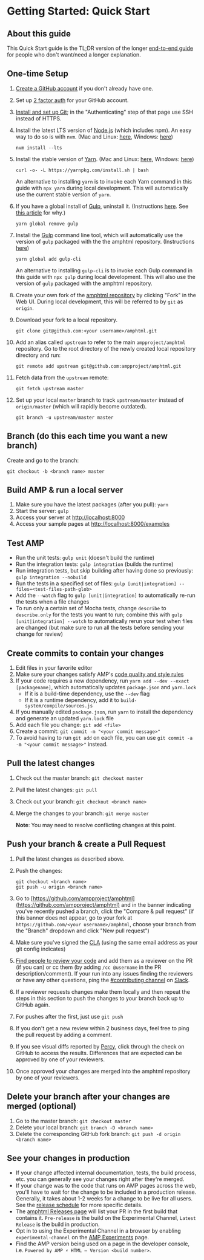 <!---
Copyright 2017 The AMP HTML Authors. All Rights Reserved.

Licensed under the Apache License, Version 2.0 (the "License");
you may not use this file except in compliance with the License.
You may obtain a copy of the License at

      http://www.apache.org/licenses/LICENSE-2.0

Unless required by applicable law or agreed to in writing, software
distributed under the License is distributed on an "AS-IS" BASIS,
WITHOUT WARRANTIES OR CONDITIONS OF ANY KIND, either express or implied.
See the License for the specific language governing permissions and
limitations under the License.
-->

# Getting Started: Quick Start

## About this guide

This Quick Start guide is the TL;DR version of the longer [end-to-end guide](getting-started-e2e.md) for people who don't want/need a longer explanation.

## One-time Setup

1. [Create a GitHub account](https://help.github.com/articles/signing-up-for-a-new-github-account/) if you don't already have one.
2. Set up [2 factor auth](https://help.github.com/articles/about-two-factor-authentication/) for your GitHub account.
3. [Install and set up Git](https://help.github.com/articles/set-up-git/); in the "Authenticating" step of that page use SSH instead of HTTPS.
4. Install the latest LTS version of [Node.js](https://nodejs.org/) (which includes npm). An easy way to do so is with `nvm`. (Mac and Linux: [here](https://github.com/creationix/nvm), Windows: [here](https://github.com/coreybutler/nvm-windows))

   ```shell
   nvm install --lts
   ```

5. Install the stable version of [Yarn](https://yarnpkg.com/). (Mac and Linux: [here](https://yarnpkg.com/en/docs/install#alternatives-stable), Windows: [here](https://yarnpkg.com/lang/en/docs/install/#windows-stable))

   ```shell
   curl -o- -L https://yarnpkg.com/install.sh | bash
   ```

   An alternative to installing `yarn` is to invoke each Yarn command in this guide with `npx yarn` during local development. This will automatically use the current stable version of `yarn`.

6. If you have a global install of [Gulp](https://gulpjs.com/), uninstall it. (Instructions [here](https://github.com/gulpjs/gulp/blob/v3.9.1/docs/getting-started.md). See [this article](https://medium.com/gulpjs/gulp-sips-command-line-interface-e53411d4467) for why.)

   ```shell
   yarn global remove gulp
   ```

7. Install the [Gulp](https://gulpjs.com/) command line tool, which will automatically use the version of `gulp` packaged with the the amphtml repository. (Instructions [here](https://github.com/gulpjs/gulp/blob/v3.9.1/docs/getting-started.md))

   ```shell
   yarn global add gulp-cli
   ```

   An alternative to installing `gulp-cli` is to invoke each Gulp command in this guide with `npx gulp` during local
   development. This will also use the version of `gulp` packaged with the amphtml repository.

8. Create your own fork of the [amphtml repository](https://github.com/ampproject/amphtml) by clicking "Fork" in the Web UI. During local development, this will be referred to by `git` as `origin`.

9. Download your fork to a local repository.

   ```shell
   git clone git@github.com:<your username>/amphtml.git
   ```

10. Add an alias called `upstream` to refer to the main `ampproject/amphtml` repository. Go to the root directory of the
    newly created local repository directory and run:

    ```shell
    git remote add upstream git@github.com:ampproject/amphtml.git
    ```

11. Fetch data from the `upstream` remote:

    ```shell
    git fetch upstream master
    ```

12. Set up your local `master` branch to track `upstream/master` instead of `origin/master` (which will rapidly become
    outdated).

    ```shell
    git branch -u upstream/master master
    ```

## Branch (do this each time you want a new branch)

Create and go to the branch:

```shell
git checkout -b <branch name> master
```

## Build AMP & run a local server

1. Make sure you have the latest packages (after you pull): `yarn`
1. Start the server: `gulp`
1. Access your server at [http://localhost:8000](http://localhost:8000)
1. Access your sample pages at [http://localhost:8000/examples](http://localhost:8000/examples)

## Test AMP

- Run the unit tests: `gulp unit` (doesn't build the runtime)
- Run the integration tests: `gulp integration` (builds the runtime)
- Run integration tests, but skip building after having done so previously: `gulp integration --nobuild`
- Run the tests in a specified set of files: `gulp [unit|integration] --files=<test-files-path-glob>`
- Add the `--watch` flag to `gulp [unit|integration]` to automatically re-run the tests when a file changes
- To run only a certain set of Mocha tests, change `describe` to `describe.only` for the tests you want to run; combine this with `gulp [unit|integration] --watch` to automatically rerun your test when files are changed (but make sure to run all the tests before sending your change for review)

## Create commits to contain your changes

1. Edit files in your favorite editor
2. Make sure your changes satisfy AMP's [code quality and style rules](getting-started-e2e.md#code-quality-and-style)
3. If your code requires a new dependency, run `yarn add --dev --exact [packagename]`, which automatically updates `package.json` and `yarn.lock`
   - If it is a build-time dependency, use the `--dev` flag
   - If it is a runtime dependency, add it to `build-system/compile/sources.js`
4. If you manually edited `package.json`, run `yarn` to install the dependency and generate an updated `yarn.lock` file
5. Add each file you change: `git add <file>`
6. Create a commit: `git commit -m "<your commit message>"`
7. To avoid having to run `git add` on each file, you can use `git commit -a -m "<your commit message>"` instead.

## Pull the latest changes

1.  Check out the master branch: `git checkout master`
2.  Pull the latest changes: `git pull`
3.  Check out your branch: `git checkout <branch name>`
4.  Merge the changes to your branch: `git merge master`

    **Note**: You may need to resolve conflicting changes at this point.

## Push your branch & create a Pull Request

1.  Pull the latest changes as described above.
2.  Push the changes:

    ```shell
    git checkout <branch name>
    git push -u origin <branch name>
    ```

3.  Go to [https://github.com/ampproject/amphtml](https://github.com/ampproject/amphtml) and in the banner indicating you've recently pushed a branch, click the "Compare & pull request" (if this banner does not appear, go to your fork at `https://github.com/<your username>/amphtml`, choose your branch from the "Branch" dropdown and click "New pull request")
4.  Make sure you've signed the [CLA](https://github.com/ampproject/amphtml/blob/master/contributing/contributing-code.md#contributor-license-agreement) (using the same email address as your git config indicates)
5.  [Find people to review your code](https://github.com/ampproject/amphtml/blob/master/contributing/contributing-code.md#code-review-and-approval) and add them as a reviewer on the PR (if you can) or cc them (by adding `/cc @username` in the PR description/comment). If your run into any issues finding the reviewers or have any other questions, ping the [#contributing channel](https://amphtml.slack.com/messages/C9HRJ1GPN/) on [Slack](https://bit.ly/amp-slack-signup).
6.  If a reviewer requests changes make them locally and then repeat the steps in this section to push the changes to your branch back up to GitHub again.
7.  For pushes after the first, just use `git push`
8.  If you don't get a new review within 2 business days, feel free to ping the pull request by adding a comment.
9.  If you see visual diffs reported by [Percy](http://percy.io/ampproject/amphtml), click through the check on GitHub to access the results. Differences that are expected can be approved by one of your reviewers.
10. Once approved your changes are merged into the amphtml repository by one of your reviewers.

## Delete your branch after your changes are merged (optional)

1.  Go to the master branch: `git checkout master`
2.  Delete your local branch: `git branch -D <branch name>`
3.  Delete the corresponding GitHub fork branch: `git push -d origin <branch name>`

## See your changes in production

- If your change affected internal documentation, tests, the build process, etc. you can generally see your changes right after they're merged.
- If your change was to the code that runs on AMP pages across the web, you'll have to wait for the change to be included in a production release. Generally, it takes about 1-2 weeks for a change to be live for all users. See the [release schedule](release-schedule.md) for more specific details.
- The [amphtml Releases page](https://github.com/ampproject/amphtml/releases) will list your PR in the first build that contains it. `Pre-release` is the build on the Experimental Channel, `Latest Release` is the build in production.
- Opt in to using the Experimental Channel in a browser by enabling `experimental-channel` on the [AMP Experiments](https://cdn.ampproject.org/experiments.html) page.
- Find the AMP version being used on a page in the developer console, i.e. `Powered by AMP ⚡ HTML – Version <build number>`.
